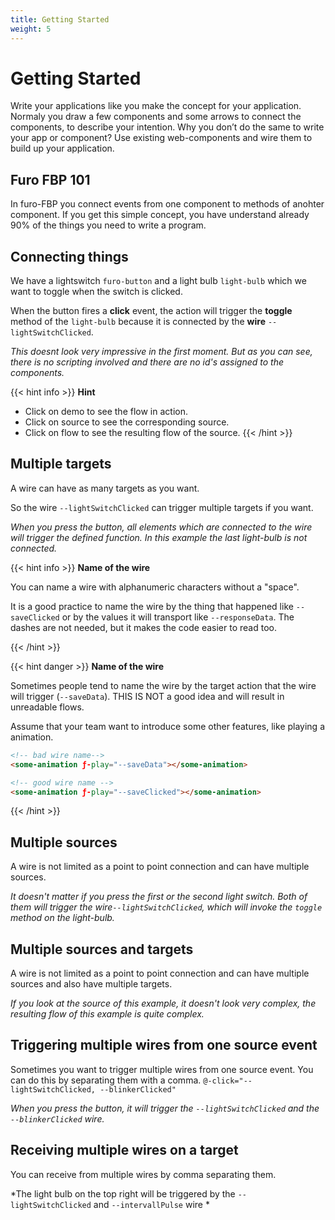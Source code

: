 ```yaml
---
title: Getting Started
weight: 5
---
```


# Getting Started
Write your applications like you make the concept for your application. 
Normaly you draw a few components and some arrows to connect the components, to describe your intention.
Why you don’t do the same to write your app or component?
Use existing web-components and wire them to build up your application.


## Furo FBP 101

In furo-FBP you connect events from one component to methods of anohter component. 
If you get this simple concept, you have understand already 90% of the things you need to write a program.



## Connecting things

We have a lightswitch `furo-button` and a light bulb `light-bulb` which we want to toggle when the switch is clicked.

When the button fires a **click** event, the action will trigger the **toggle** method of the `light-bulb` because it is 
connected by the **wire** `--lightSwitchClicked`.


<furo-demo-snippet flow>
<template>
  <!-- This button acts as a light switch -->
  <light-bulb ƒ-toggle="--lightSwitchClicked"></light-bulb>  
  <button @-click="--lightSwitchClicked">i am a lightswitch</button>
</template>
</furo-demo-snippet>


*This doesnt look very impressive in the first moment.
But as you can see, there is no scripting involved and there are no id's assigned to the components.*

{{< hint info >}}
**Hint**  
- Click on demo to see the flow in action.
- Click on source to see the corresponding source.
- Click on flow to see the resulting flow of the source.
{{< /hint >}}
 



## Multiple targets
A wire can have as many targets as you want. 

So the wire `--lightSwitchClicked` can trigger multiple targets if you want.


<furo-demo-snippet flow style="height:400px">
<template>
  <light-bulb ƒ-toggle="--lightSwitchClicked"></light-bulb>
  <light-bulb ƒ-toggle="--lightSwitchClicked"></light-bulb>
  <light-bulb ƒ-toggle="--lightSwitchClicked"></light-bulb>
  <button @-click="--lightSwitchClicked">i am a lightswitch</button> 
  <light-bulb ƒ-toggle="--noSource"></light-bulb>
</template>
</furo-demo-snippet>

*When you press the button, all elements which are connected to the wire will trigger the defined function. In this example the last light-bulb is not connected.*


{{< hint info >}}
**Name of the wire**

You can name a wire with alphanumeric characters without a "space".

It is a good practice to name the wire by the thing that happened like `--saveClicked` or by
the values it will transport like `--responseData`. The dashes are not needed, but it makes the code easier to read too.

  {{< /hint >}}

{{< hint danger >}}
**Name of the wire**

Sometimes people tend to name the wire by the target action that the wire will trigger (`--saveData`). 
THIS IS NOT a good idea and will result in unreadable flows. 

Assume that your team want to introduce some other features, like playing a animation. 

```html
<!-- bad wire name-->
<some-animation ƒ-play="--saveData"></some-animation>

<!-- good wire name -->
<some-animation ƒ-play="--saveClicked"></some-animation>
```   
  {{< /hint >}}



## Multiple sources
A wire is not limited as a point to point connection and can have multiple sources. 

<furo-demo-snippet flow style="height:400px">
<template>
  <light-bulb ƒ-toggle="--lightSwitchClicked"></light-bulb>
  <button @-click="--lightSwitchClicked">lightswitch 1</button>
  <button @-click="--lightSwitchClicked">lightswitch 2</button>
</template>
</furo-demo-snippet>

*It doesn't matter if you press the first or the second light switch. 
Both of them will trigger the wire`--lightSwitchClicked`, which will invoke the `toggle` method on the light-bulb.*

## Multiple sources and targets 
A wire is not limited as a point to point connection and can have multiple sources and also
have multiple targets.

<furo-demo-snippet source style="height:500px">
<template>
  <light-bulb ƒ-toggle="--lightSwitchClicked"></light-bulb>
  <light-bulb ƒ-toggle="--lightSwitchClicked"></light-bulb>
  <light-bulb ƒ-toggle="--lightSwitchClicked"></light-bulb>
  <light-bulb ƒ-toggle="--lightSwitchClicked"></light-bulb>
  <button @-click="--lightSwitchClicked">lightswitch</button>
  <button @-click="--lightSwitchClicked">lightswitch 2</button>  
</template>
</furo-demo-snippet>

*If you look at the source of this example, it doesn't look very complex, 
the resulting flow of this example is quite complex.*
  
  
## Triggering multiple wires from one source event
Sometimes you want to trigger multiple wires from one source event.
You can do this by separating them with a comma.
`@-click="--lightSwitchClicked, --blinkerClicked"`

<furo-demo-snippet flow style="height:500px">
<template>
  <light-bulb ƒ-toggle="--lightSwitchClicked, --intervallPulse"></light-bulb>  
  <light-bulb ƒ-toggle="--lightSwitchClicked"></light-bulb>
  <light-bulb ƒ-toggle="--lightSwitchClicked"></light-bulb>
  <button @-click="--lightSwitchClicked,--blinkerClicked">lightswitch</button> 
  <furo-interval-pulse ƒ-start="--blinkerClicked" ƒ-stop="--stopBlinkerClicked" @-tick="--intervallPulse" interval="500"></furo-interval-pulse> 
  <button @-click="--stopBlinkerClicked">Stop the blinking</button>
</template>
</furo-demo-snippet>

*When you press the button, it will trigger the `--lightSwitchClicked` and the `--blinkerClicked` wire.*
 
## Receiving multiple wires on a target
You can receive from multiple wires by comma separating them.

<furo-demo-snippet flow style="height:400px">
<template>
<light-bulb ƒ-toggle="--lightSwitchClicked, --intervallPulse"></light-bulb>  
  <light-bulb ƒ-toggle="--lightSwitchClicked"></light-bulb>
  <button @-click="--lightSwitchClicked">i am a lightswitch</button>   
<button @-click="--blinkerClicked">blinkswitch</button>
  <furo-interval-pulse ƒ-start="--blinkerClicked" ƒ-stop="--stopBlinkerClicked" @-tick="--intervallPulse" interval="500"></furo-interval-pulse>
<button style="color:red" @-click="--stopBlinkerClicked">Stop the blinking</button>
</template>
</furo-demo-snippet>

*The light bulb on the top right will be triggered by the `--lightSwitchClicked` and `--intervallPulse` wire *

